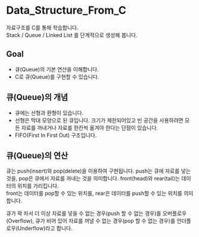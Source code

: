 # Data_Structure_From_C
자료구조를 C를 통해 학습합니다.  
Stack / Queue / Linked List 를 단계적으로 생성해 봅니다.

## Goal
  - 큐(Queue)의 기본 연산을 이해합니다.
  - C로 큐(Queue)를 구현할 수 있습니다.
  
## 큐(Queue)의 개념
  - 큐에는 선형과 환형이 있습니다.
  - 선형은 막대 모양으로 된 큐입니다. 크기가 제한되어있고 빈 공간을 사용하려면 모든 자료를 꺼내거나 자료를 한칸씩 옮겨야 한다는 단점이 있습니다.
  - FIFO(First In First Out) 구조입니다.
  
 ## 큐(Queue)의 연산
 큐는 push(insert)와 pop(delete)을 이용하여 구현됩니다. push는 큐에 자료를 넣는 것을, pop은 큐에서 자료를 꺼내는 것을 의미합니다. front(head)와 rear(tail)는 데이터의 위치를 가리킵니다.  
 front는 데이터를 pop할 수 있는 위치를, rear은 데이터를 push할 수 있는 위치를 의미합니다.  
   
   큐가 꽉 차서 더 이상 자료를 넣을 수 없는 경우(push 할 수 없는 경우)를 오버플로우(Overflow), 큐가 비어 있어 자료를 꺼낼 수 없는 경우(pop 할 수 없는 경우)를 언더플로우(Underflow)라고 합니다.
